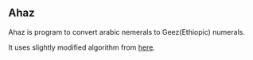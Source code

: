 ## Ahaz
Ahaz is program to convert arabic nemerals to Geez(Ethiopic) numerals.

It uses slightly modified algorithm from [here](https://www.geez.org/Numerals/).
